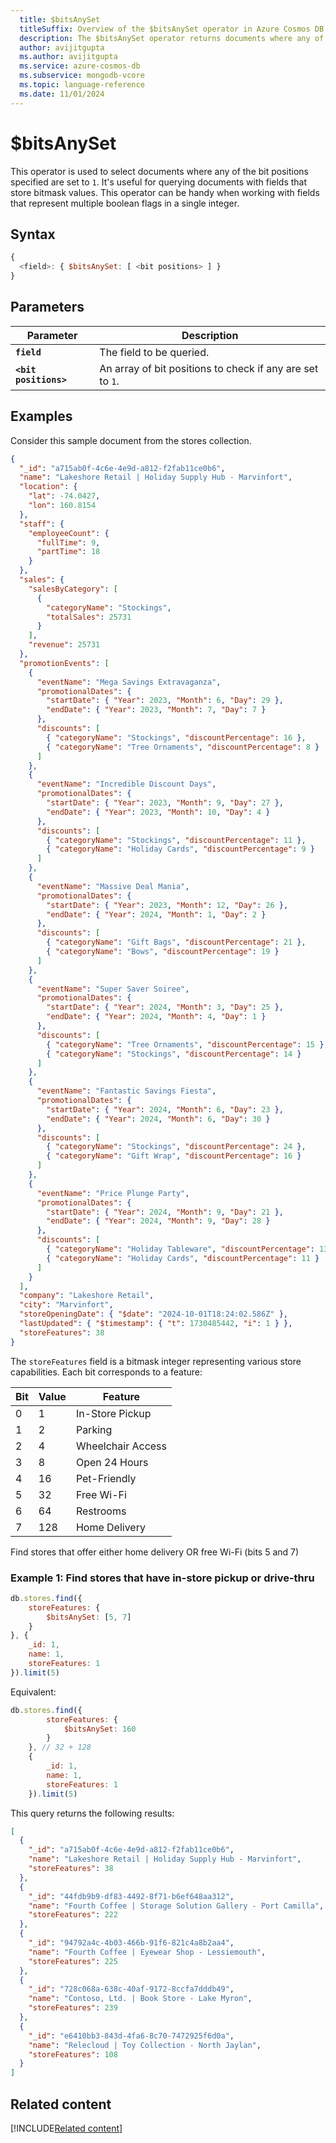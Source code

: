 ```yaml
---
  title: $bitsAnySet
  titleSuffix: Overview of the $bitsAnySet operator in Azure Cosmos DB for MongoDB (vCore)
  description: The $bitsAnySet operator returns documents where any of the specified bit positions are set to 1.
  author: avijitgupta
  ms.author: avijitgupta
  ms.service: azure-cosmos-db
  ms.subservice: mongodb-vcore
  ms.topic: language-reference
  ms.date: 11/01/2024
---
```


# $bitsAnySet

This operator is used to select documents where any of the bit positions specified are set to `1`. It's useful for querying documents with fields that store bitmask values. This operator can be handy when working with fields that represent multiple boolean flags in a single integer.

## Syntax

```javascript
{
  <field>: { $bitsAnySet: [ <bit positions> ] }
}
```
## Parameters

| Parameter | Description |
| --- | --- |
| **`field`** | The field to be queried.|
| **`<bit positions>`** | An array of bit positions to check if any are set to `1`.|

## Examples

Consider this sample document from the stores collection.

```json
{
  "_id": "a715ab0f-4c6e-4e9d-a812-f2fab11ce0b6",
  "name": "Lakeshore Retail | Holiday Supply Hub - Marvinfort",
  "location": {
    "lat": -74.0427,
    "lon": 160.8154
  },
  "staff": {
    "employeeCount": {
      "fullTime": 9,
      "partTime": 18
    }
  },
  "sales": {
    "salesByCategory": [
      {
        "categoryName": "Stockings",
        "totalSales": 25731
      }
    ],
    "revenue": 25731
  },
  "promotionEvents": [
    {
      "eventName": "Mega Savings Extravaganza",
      "promotionalDates": {
        "startDate": { "Year": 2023, "Month": 6, "Day": 29 },
        "endDate": { "Year": 2023, "Month": 7, "Day": 7 }
      },
      "discounts": [
        { "categoryName": "Stockings", "discountPercentage": 16 },
        { "categoryName": "Tree Ornaments", "discountPercentage": 8 }
      ]
    },
    {
      "eventName": "Incredible Discount Days",
      "promotionalDates": {
        "startDate": { "Year": 2023, "Month": 9, "Day": 27 },
        "endDate": { "Year": 2023, "Month": 10, "Day": 4 }
      },
      "discounts": [
        { "categoryName": "Stockings", "discountPercentage": 11 },
        { "categoryName": "Holiday Cards", "discountPercentage": 9 }
      ]
    },
    {
      "eventName": "Massive Deal Mania",
      "promotionalDates": {
        "startDate": { "Year": 2023, "Month": 12, "Day": 26 },
        "endDate": { "Year": 2024, "Month": 1, "Day": 2 }
      },
      "discounts": [
        { "categoryName": "Gift Bags", "discountPercentage": 21 },
        { "categoryName": "Bows", "discountPercentage": 19 }
      ]
    },
    {
      "eventName": "Super Saver Soiree",
      "promotionalDates": {
        "startDate": { "Year": 2024, "Month": 3, "Day": 25 },
        "endDate": { "Year": 2024, "Month": 4, "Day": 1 }
      },
      "discounts": [
        { "categoryName": "Tree Ornaments", "discountPercentage": 15 },
        { "categoryName": "Stockings", "discountPercentage": 14 }
      ]
    },
    {
      "eventName": "Fantastic Savings Fiesta",
      "promotionalDates": {
        "startDate": { "Year": 2024, "Month": 6, "Day": 23 },
        "endDate": { "Year": 2024, "Month": 6, "Day": 30 }
      },
      "discounts": [
        { "categoryName": "Stockings", "discountPercentage": 24 },
        { "categoryName": "Gift Wrap", "discountPercentage": 16 }
      ]
    },
    {
      "eventName": "Price Plunge Party",
      "promotionalDates": {
        "startDate": { "Year": 2024, "Month": 9, "Day": 21 },
        "endDate": { "Year": 2024, "Month": 9, "Day": 28 }
      },
      "discounts": [
        { "categoryName": "Holiday Tableware", "discountPercentage": 13 },
        { "categoryName": "Holiday Cards", "discountPercentage": 11 }
      ]
    }
  ],
  "company": "Lakeshore Retail",
  "city": "Marvinfort",
  "storeOpeningDate": { "$date": "2024-10-01T18:24:02.586Z" },
  "lastUpdated": { "$timestamp": { "t": 1730485442, "i": 1 } },
  "storeFeatures": 38
}

```

The `storeFeatures` field is a bitmask integer representing various store capabilities. Each bit corresponds to a feature:

| Bit | Value | Feature                 |
|-----|-------|--------------------------|
| 0   | 1     | In-Store Pickup          |
| 1   | 2     | Parking                  |
| 2   | 4     | Wheelchair Access        |
| 3   | 8     | Open 24 Hours            |
| 4   | 16    | Pet-Friendly             |
| 5   | 32    | Free Wi-Fi               |
| 6   | 64    | Restrooms                |
| 7   | 128   | Home Delivery            |

Find stores that offer either home delivery OR free Wi-Fi (bits 5 and 7)

### Example 1: Find stores that have in-store pickup or drive-thru

```javascript
db.stores.find({
    storeFeatures: {
        $bitsAnySet: [5, 7]
    }
}, {
    _id: 1,
    name: 1,
    storeFeatures: 1
}).limit(5)
```

Equivalent:

```javascript
db.stores.find({
        storeFeatures: {
            $bitsAnySet: 160
        }
    }, // 32 + 128
    {
        _id: 1,
        name: 1,
        storeFeatures: 1
    }).limit(5)
```

This query returns the following results:

```json
[
  {
    "_id": "a715ab0f-4c6e-4e9d-a812-f2fab11ce0b6",
    "name": "Lakeshore Retail | Holiday Supply Hub - Marvinfort",
    "storeFeatures": 38
  },
  {
    "_id": "44fdb9b9-df83-4492-8f71-b6ef648aa312",
    "name": "Fourth Coffee | Storage Solution Gallery - Port Camilla",
    "storeFeatures": 222
  },
  {
    "_id": "94792a4c-4b03-466b-91f6-821c4a8b2aa4",
    "name": "Fourth Coffee | Eyewear Shop - Lessiemouth",
    "storeFeatures": 225
  },
  {
    "_id": "728c068a-638c-40af-9172-8ccfa7dddb49",
    "name": "Contoso, Ltd. | Book Store - Lake Myron",
    "storeFeatures": 239
  },
  {
    "_id": "e6410bb3-843d-4fa6-8c70-7472925f6d0a",
    "name": "Relecloud | Toy Collection - North Jaylan",
    "storeFeatures": 108
  }
]

```

## Related content

[!INCLUDE[Related content](../includes/related-content.md)]
